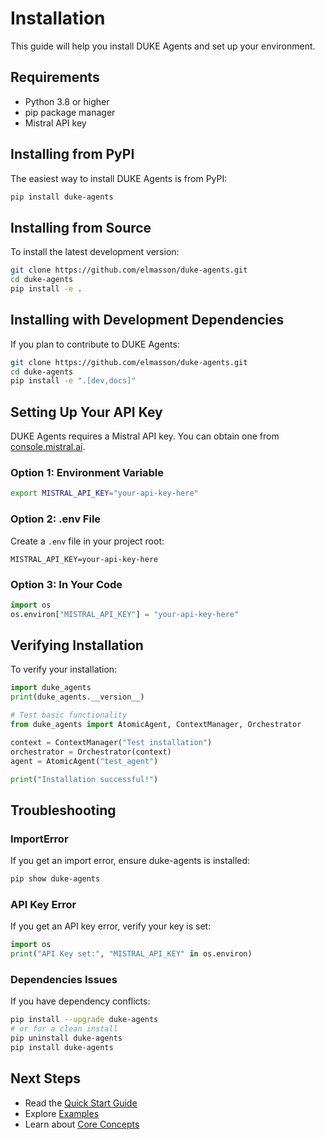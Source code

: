 # Installation

This guide will help you install DUKE Agents and set up your environment.

## Requirements

- Python 3.8 or higher
- pip package manager
- Mistral API key

## Installing from PyPI

The easiest way to install DUKE Agents is from PyPI:

```bash
pip install duke-agents
```

## Installing from Source

To install the latest development version:

```bash
git clone https://github.com/elmasson/duke-agents.git
cd duke-agents
pip install -e .
```

## Installing with Development Dependencies

If you plan to contribute to DUKE Agents:

```bash
git clone https://github.com/elmasson/duke-agents.git
cd duke-agents
pip install -e ".[dev,docs]"
```

## Setting Up Your API Key

DUKE Agents requires a Mistral API key. You can obtain one from [console.mistral.ai](https://console.mistral.ai).

### Option 1: Environment Variable

```bash
export MISTRAL_API_KEY="your-api-key-here"
```

### Option 2: .env File

Create a `.env` file in your project root:

```env
MISTRAL_API_KEY=your-api-key-here
```

### Option 3: In Your Code

```python
import os
os.environ["MISTRAL_API_KEY"] = "your-api-key-here"
```

## Verifying Installation

To verify your installation:

```python
import duke_agents
print(duke_agents.__version__)

# Test basic functionality
from duke_agents import AtomicAgent, ContextManager, Orchestrator

context = ContextManager("Test installation")
orchestrator = Orchestrator(context)
agent = AtomicAgent("test_agent")

print("Installation successful!")
```

## Troubleshooting

### ImportError

If you get an import error, ensure duke-agents is installed:

```bash
pip show duke-agents
```

### API Key Error

If you get an API key error, verify your key is set:

```python
import os
print("API Key set:", "MISTRAL_API_KEY" in os.environ)
```

### Dependencies Issues

If you have dependency conflicts:

```bash
pip install --upgrade duke-agents
# or for a clean install
pip uninstall duke-agents
pip install duke-agents
```

## Next Steps

- Read the [Quick Start Guide](quickstart.md)
- Explore [Examples](examples.md)
- Learn about [Core Concepts](concepts.md)